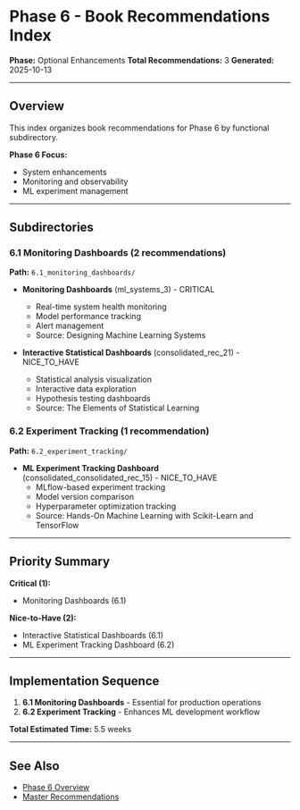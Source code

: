 # Phase 6 - Book Recommendations Index

**Phase:** Optional Enhancements
**Total Recommendations:** 3
**Generated:** 2025-10-13

---

## Overview

This index organizes book recommendations for Phase 6 by functional subdirectory.

**Phase 6 Focus:**
- System enhancements
- Monitoring and observability
- ML experiment management

---

## Subdirectories

### 6.1 Monitoring Dashboards (2 recommendations)
**Path:** `6.1_monitoring_dashboards/`

- **Monitoring Dashboards** (ml_systems_3) - CRITICAL
  - Real-time system health monitoring
  - Model performance tracking
  - Alert management
  - Source: Designing Machine Learning Systems

- **Interactive Statistical Dashboards** (consolidated_rec_21) - NICE_TO_HAVE
  - Statistical analysis visualization
  - Interactive data exploration
  - Hypothesis testing dashboards
  - Source: The Elements of Statistical Learning

### 6.2 Experiment Tracking (1 recommendation)
**Path:** `6.2_experiment_tracking/`

- **ML Experiment Tracking Dashboard** (consolidated_consolidated_rec_15) - NICE_TO_HAVE
  - MLflow-based experiment tracking
  - Model version comparison
  - Hyperparameter optimization tracking
  - Source: Hands-On Machine Learning with Scikit-Learn and TensorFlow

---

## Priority Summary

**Critical (1):**
- Monitoring Dashboards (6.1)

**Nice-to-Have (2):**
- Interactive Statistical Dashboards (6.1)
- ML Experiment Tracking Dashboard (6.2)

---

## Implementation Sequence

1. **6.1 Monitoring Dashboards** - Essential for production operations
2. **6.2 Experiment Tracking** - Enhances ML development workflow

**Total Estimated Time:** 5.5 weeks

---

## See Also

- [Phase 6 Overview](/Users/ryanranft/nba-simulator-aws/docs/phases/phase_6/)
- [Master Recommendations](/Users/ryanranft/nba-mcp-synthesis/analysis_results/master_recommendations.json)





